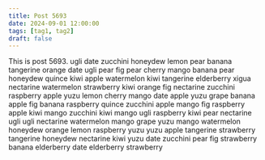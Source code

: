 ```yaml
---
title: Post 5693
date: 2024-09-01 12:00:00
tags: [tag1, tag2]
draft: false
---
```

This is post 5693.
ugli
date
zucchini
honeydew
lemon
pear
banana
tangerine
orange
date
ugli
pear
fig
pear
cherry
mango
banana
pear
honeydew
quince
kiwi
apple
watermelon
kiwi
tangerine
elderberry
xigua
nectarine
watermelon
strawberry
kiwi
orange
fig
nectarine
zucchini
raspberry
apple
yuzu
lemon
cherry
mango
date
apple
yuzu
grape
banana
apple
fig
banana
raspberry
quince
zucchini
apple
mango
fig
raspberry
apple
kiwi
mango
zucchini
kiwi
mango
ugli
raspberry
kiwi
pear
nectarine
ugli
ugli
nectarine
watermelon
mango
grape
yuzu
mango
watermelon
honeydew
orange
lemon
raspberry
yuzu
yuzu
apple
tangerine
strawberry
tangerine
honeydew
nectarine
kiwi
yuzu
date
zucchini
pear
fig
strawberry
banana
elderberry
date
elderberry
strawberry
